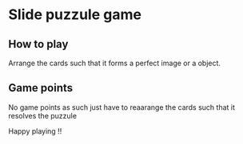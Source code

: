 # Slide puzzule game

## How to play

Arrange the cards such that it forms a perfect image or a object.

## Game points

No game points as such just have to reaarange the cards such that it resolves the puzzule

Happy playing !! 